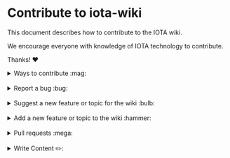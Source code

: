 # Contribute to iota-wiki

This document describes how to contribute to the IOTA wiki.

We encourage everyone with knowledge of IOTA technology to contribute.

Thanks! :heart:

<details>
<summary>Ways to contribute :mag:</summary>
<br>

To contribute to iota-wiki on GitHub, you can:

- Report a bug
- Suggest a new feature or topic for the wiki
- Add a new feature or topic to the wiki
- Write content for the wiki
</details>

<br>

<details>
<summary>Report a bug :bug:</summary>
<br>

This section guides you through reporting a bug. Following these guidelines helps maintainers and the community understand the bug, reproduce the behavior, and find related bugs.

### Before reporting a bug

Please check the following list:

- **Ensure the bug was not already reported** by searching on GitHub under [**Issues**](https://github.com/iota-community/iota-wiki/issues). If the bug has already been reported **and the issue is still open**, add a comment to the existing issue instead of opening a new one.

**Note:** If you find a **Closed** issue that seems similar to what you're experiencing, open a new issue and include a link to the original issue in the body of your new one.

### Submitting A Bug Report

To report a bug, [open a new issue](https://github.com/iota-community/iota-wiki/issues/new), and be sure to include as many details as possible, using the template.

**Note:** Minor changes such as fixing a typo can but do not need an open issue.

If you also want to fix the bug, submit a [pull request](#pull-requests) and reference the issue.

</details>

<br>

<details>
<summary>Suggest a new feature or topic for the wiki :bulb:</summary>
<br>

This section guides you through suggesting a new feature or adding a new topic to the wiki. Following these guidelines helps maintainers and the community collaborate to find the best possible way forward with your suggestion.

### Before suggesting a new feature

**Ensure the feature or topic has not already been suggested** by searching on GitHub under [**Issues**](https://github.com/iota-community/iota-wiki/issues).

### Suggesting a new feature or topic

To suggest a new feature/topic, [open a new issue](https://github.com/iota-community/iota-wiki/issues/new), using the suggestion template.

</details>

<br>

<details>
<summary>Add a new feature or topic to the wiki :hammer:</summary>
<br>

This section guides you through adding a new feature or topic. Following these guidelines helps give your feature/topic the best chance of being approved and merged.

### Before adding a new feature/topic

Check if there is already an [open issue](https://github.com/iota-community/iota-wiki/issues/) or [pull request (PR)](https://github.com/iota-community/iota-wiki/pulls), related to your feature/topic.

Otherwise, your feature may not be approved at all.

### Adding a new feature/topic

To build a new feature/topic, check out a new branch based on the `main` branch.

</details>

<br>

<details>
<summary>Pull requests :mega:</summary>
<br>

This section guides you through submitting a pull request (PR). Following these guidelines helps give your PR the best chance of being approved and merged.

### Before submitting a pull request

Before submitting a pull request, please follow these steps to have your contribution considered by the maintainers:

- A pull request should have exactly one concern (for example one feature or one bug). If a PR addresses more than one concern, it should be split into two or more PRs.

- A pull request can be merged only if it references an open issue

  **Note:** You don't need to open an issue for minor changes such as typos, but you can if you want.

- All code should be well tested

### Submitting a pull request

The following is a typical workflow for submitting a new pull request:

1. Fork this repository
2. Create a new branch based on your fork. For example, `git checkout -b fix/my-fix` or ` git checkout -b feat/my-feature`.
3. Commit changes and push them to your fork
4. Target your pull request to be merged with `develop`

If the maintainer approves the PR, it will be merged.

**Note:** Reviewers may ask you to complete additional work, tests, or other changes before your pull request can be approved and merged.

</details>

<br>

<details>
<summary>Write Content ✏️:</summary>
<br>
   
   
# Contribute to the Iota-Wiki Content

This document describes how to contribute and add content to the IOTA wiki.

We encourage everyone with knowledge of IOTA technology to share this knowledge with the community and help so help new people to get a better understanding and help the onboarding of new users.

Thanks! :heart:

<br>

## Content strategy

The general menu structure of the WIKI website can be found in this Google shhet - you will see which content is still open to produce and clicking on the Link of the cell will directly open the content page in HitHub - Status of Work in Progress is currently this:

https://docs.google.com/spreadsheets/d/1GjYFRrNhloVyR6kSAVlMAEWadY3onRv6UFnpQGRl0Z8/edit?usp=sharing

We want every contributor to understand the purpose of the Wiki and our way of delivering content.

We want the Wiki to be the one single reference and source of truth and up-to-date information for everyone that needs information about the IOTA project. And the Wiki is meant as a gateway to provide everyone quick access to all information regarding IOTA.

We aim to deliver basic introduction content on the pages and whenever possible link the reader to more detailed content provided by the IOTA Foundation (Blog posts / Websites / Guides / Docs / GitHub). So you don't need to write an in-depth explanation about Mana for the Wiki if there is already very good up-to-date information available to where we can provide a link. So we would more give a general introduction to Mana in the Wiki and leave the detailed explanation in the Links.

But if you feel that the available information is insufficient, outdated, or too complex to understand for normal users, we are happy about detailed understandable content about a topic. As IOTA has been moving fast forward this might be the situation in many fields of the project atm.

We decided to split the WIKI into 4 major thematic areas that focus on the user/reader and the needs of those who visit the Wiki and we aim to deliver tailored content for that user group.

## Learn

The Learn section aims to describe most of IOTAs core functions and technology. Content should be explained understandably for normal random users that have no, or just a small knowledge about IOTA. We want to welcome interested people and show them the way into understanding IOTA and get fascinated about it. Perfect would be if we could provide also links to external sources that deliver further detailed content in different levels of complexity. Also welcome to link to an IF YouTube video.

As we know the protocol has changed a lot and quickly we might not find up-to-date information, so we will write it ourselves.

## Use

Content for people that may be looking to use IOTA in their project / Company / Industry. Showcase of all the possibilities the protocol delivers, the several technologies developed for use cases. Explain and provide useful links to lead the reader into the project.

## Participate

How can someone become active in the project? Where to interact with the community, how to engage with others or the technologies, and get a hands-on experience with IOTA.

Collect general info and link to Guides / POC's / Showcases / IF community sites. Create an interesting "how-to" explanation... everything that invites users: "oh yeah, I wanna do this"!

## Develop

The gateway for Developers. Introduces the core functionalities on a more technical level and aims to bring developers directly into the correct framework for them to start working with IOTA. Also, deliver guides and tools that help to get started and to understand the concepts behind the protocol. This section will directly link to the underlying IOTA Docs and GitHub, so please provide correct links to the specific content in the IOTA Docs.

## Adding content

To add content to a page, you can use the implemented in-page editor. This will make it easy to use and you can write content with the known tools, similar as in a word or google doc. The editor translates this into a **`markdown`** file and creates a Pull Request to add this content into our GitHub Repository. We will check those Pull Requests and will approve it to be added, or will contact you if we have some suggestions to optimize the article or request changes.

We don't ask for perfection from everyone - it is a community-driven project and will grow and get better all the time, but we may have to change some things as we aim for a similar language and style throughout the whole website. This should give the readers the feeling that it is coming out of one source. So we will contact you on your GitHub account or comment directly in the Pull Request.

You can also create content directly in GitHub by forking the **`main`** branch and start editing the pages you wish to contribute. The Page documents will be found under https://github.com/iota-community/iota-wiki/tree/main/docs

To edit a document, click the pencil (edit this file) in the top right corner when viewing in GitHub.

This will open up the GitHub editor, so you can edit your file.

All pages are themed and styled automatically and follow a standardized format throughout the wiki.

Each page’s content is preceded by its front-matter information. This tells the wiki what it needs to know about the page to add it to the front-end in the right place. This does not need to be edited

```
---
id: my-doc-id
title: My document title
description: My document description
slug: /my-custom-url
---
```

`# Header 1` – should only be used for page title/header using a single hash

`## Header 2` – should be used for main sub-sections of the topic using a double hash

`### Header 3` – should be used for internal sections of these sub-sections using treble hash

### Content

All page content should be written as standard text.

A paragraph can be created by leaving a double line break between two text blocks

### Formatting

Use single asterisk to make a word or sentence `*italic*`

Use double asterisk to make a word or sentence `**bold**`

Use triple asterisk to make a word or sentence `***bold and italic***`

Use double tilde to `~~strike through~~` a word or sentence

### Links

To add a link to a page we use square brackets to contain the link text followed by round brackets containing the link address:
`[this is a link](https://www.website.com)`

### Images

To add an image to a page, we first need to upload the page to the [image folder]()
Then on our page we can add the image using the same method as a link preceded with an exclamation mark:
`![image text](https://image.link/here.jpg)`

### Image Links

To make an image a link, we can combine the two methods, by putting the link within the text section of the image code:
`[![Here is an example image](https://example.com/image.jpg)](https://example.com)`

### Lists

To create lists we use two different methods.

```
-	Bullet point
-	lists
-	using a hyphen
```

```
1.	Numbered
2.	Lists
3.	Using numbers
```

### Quotes

```
   >To add a quoted or embedded text, we use the greater than symbol at the start of the section. To close off a quote we create a new paragraph.
```

### Adding Code

There are two types of code entry we use `` `inline code` `` which is wrapped with single backticks

````
```Code blocks can be added in page where required
either to demonstrate function,
or to add an exclamation to a section,
by wrapping the section with treble backticks
````

````


### Line Divider

We can add a line divider to break up the page by adding 4 dashes
```----
````

---

### Submitting your contribution

Once you have completed your contribution goes to the bottom of the edit page to the commit changes section.

- In the title add the title of the page you have edited.
- Edited pagename.md
- In the description explain a little about your edits, whether it was fact correction, typo edits, or full page creation, page formatting, etc.
- Select create a new branch
- Name the branch after your name-pagename-edit
- Click commit changes
- This will open a pull request, where you can fill out the basic information for your updates.
- Then click the create pull request button

### Working with the Project Board

To keep our WIKI Project organized and help everyone understand the current state of work that's going on, we decided to use a Kanban Style Project Board. Everything related to content creation should be represented in this board. You will find it under the projects tab:

https://github.com/iota-community/iota-wiki/projects

![image](https://user-images.githubusercontent.com/77154511/126052298-4c8fbb3f-cb39-41d5-93d4-13c3b4e4626d.png)

In the board, we have created 5 fields that represent the life cycle of a content page till completion.

**To do**

Here are all pages that have not yet been started to work on. Pick the card of the content page you wish to create here and move it to the next stage by drag and drop into

**In progress**

Content that is currently been worked on by someone. As long as you are working and editing a page, leave the card here.

**Ready for Review**

As soon as you would be happy to receive a review of your work move the card here and open a Pull Request in "Draft" status. Request a review from one of the maintainers in your Pull Request or just ask in Discord for Feedback

**add all links/content, ready for publishing**

While your written content might be finished, the graphics, images or links to outside content or other Wiki pages might still need some fixing or contribution.

**Complete**

Content pages have been finalized and are ready to publish, Pull Request closed. Page can be added "as is" in the final Wiki version

![image](https://user-images.githubusercontent.com/77154511/126052466-d110127f-965a-456c-bfac-d2d52a63d043.png)

**Convert to issue**

Every card in the Kanban can be converted into an open issue. You should use this feature. We can all work much better if we see which issues are currently open and which ones are closed and it helps us all to stay organized.

![image](https://user-images.githubusercontent.com/77154511/126052529-ddc9f83c-9c53-46eb-9e8c-1033d42fab14.png)

### Using issues to organize the Project Flow

Once you have converted your Project Board card into an open issue, you can add some attributes to the issue that will structure our workflow

![image](https://user-images.githubusercontent.com/77154511/126052539-960c80b6-9fb6-40c7-ad01-72ec068d176b.png)

**Assignees**

You can assign an issue to yourself if you are working alone on your content, or to another member of the Team that you think can help or needs to have a look at that issue

![image](https://user-images.githubusercontent.com/77154511/126052580-107f62db-0ecf-44be-b886-1ca038d3114a.png)

**Labels**

Labels are an excellent tool to visualize an issue. They will show up in the Issues Main Overview and directly indicate what the issue is about. For content we use the "documentation" and "feature" labels.

![image](https://user-images.githubusercontent.com/77154511/126052615-f810b8b5-93b7-49e2-bc8e-eb4217560243.png)

**Projects**

Here you can assign an issue to a project. This should be already added if you have followed the steps above by using the Project Kanban Board. But you can also manage it here.

![image](https://user-images.githubusercontent.com/77154511/126052633-297926a3-911b-44a8-afb9-535875215297.png)

**Milestones**

Milestones can help you and others see if important progress has been achieved. You are free to add milestones that you may find important

![image](https://user-images.githubusercontent.com/77154511/126052659-eeaf2e15-157c-4904-b665-61aee4bb51eb.png)

**Linked Pull Requests**

As soon as you have opened a pull request for the content, link the issue to this pull request. When the Pull Request gets merged or closed, it will automatically also close this issue.

![image](https://user-images.githubusercontent.com/77154511/126052695-7b28f4c5-da09-4492-86e0-c5e4009862b0.png)

### Congratulations! You’re all done!

Enjoy contributing and if you have any questions or ideas send us an issue!

</details>
